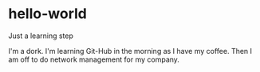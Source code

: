 # hello-world
Just a learning step

I'm a dork. I'm learning Git-Hub in the morning as I have my coffee. Then I am off to do network management for my company.
